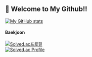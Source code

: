 ## 👋 Welcome to My Github!!

[![My GitHub stats](https://github-readme-stats.vercel.app/api?username=Mireutale&show_icons=true&theme=merko)](https://github.com/Mireutale/github-readme-stats)

#### Baekjoon     
[![Solved.ac프로필](http://mazassumnida.wtf/api/mini/generate_badge?boj=priaselay)](https://solved.ac/priaselay/)<br/>
[![Solved.ac Profile](http://mazassumnida.wtf/api/v2/generate_badge?boj=priaselay)](https://solved.ac/priaselay/)

<!--
**Martinel2/Martinel2** is a ✨ _special_ ✨ repository because its `README.md` (this file) appears on your GitHub profile.

Here are some ideas to get you started:

- 🔭 I’m currently working on ...
- 🌱 I’m currently learning ...
- 👯 I’m looking to collaborate on ...
- 🤔 I’m looking for help with ...
- 💬 Ask me about ...
- 📫 How to reach me: ...
- 😄 Pronouns: ...
- ⚡ Fun fact: ...
-->
